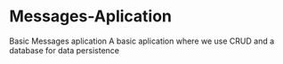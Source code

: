 # Messages-Aplication
Basic Messages aplication
A basic aplication where we use CRUD and a database for data persistence
